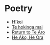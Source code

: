 # Poetry
- [Hīkoi](/hikoi)
- [Te hokinga mai](/hokinga)
- [Return to Te Aro](/te_aro) 
- [He Ako, He Ora](/ako)
